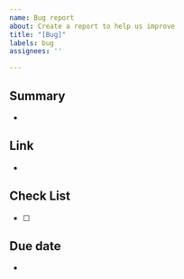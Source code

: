 ```yaml
---
name: Bug report
about: Create a report to help us improve
title: "[Bug]"
labels: bug
assignees: ''

---
```


## Summary
- 
## Link
- 
## Check List
- [ ]
## Due date
-
